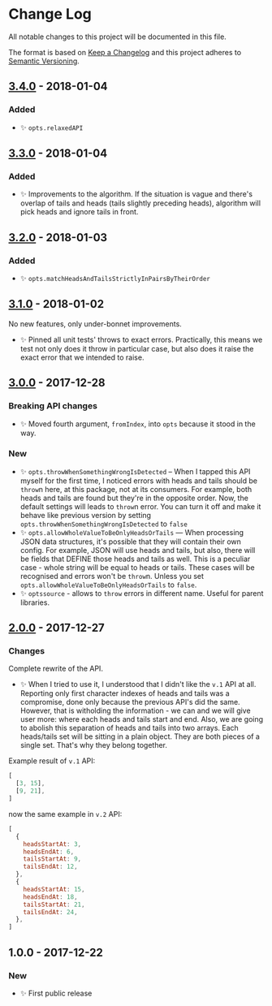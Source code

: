 # Change Log
All notable changes to this project will be documented in this file.

The format is based on [Keep a Changelog](http://keepachangelog.com/)
and this project adheres to [Semantic Versioning](http://semver.org/).

## [3.4.0] - 2018-01-04
### Added
- ✨ `opts.relaxedAPI`

## [3.3.0] - 2018-01-04
### Added
- ✨ Improvements to the algorithm. If the situation is vague and there's overlap of tails and heads (tails slightly preceding heads), algorithm will pick heads and ignore tails in front.

## [3.2.0] - 2018-01-03
### Added
- ✨ `opts.matchHeadsAndTailsStrictlyInPairsByTheirOrder`

## [3.1.0] - 2018-01-02
No new features, only under-bonnet improvements.

- ✨ Pinned all unit tests' throws to exact errors. Practically, this means we test not only does it throw in particular case, but also does it raise the exact error that we intended to raise.

## [3.0.0] - 2017-12-28
### Breaking API changes
- ✨ Moved fourth argument, `fromIndex`, into `opts` because it stood in the way.

### New
- ✨ `opts.throwWhenSomethingWrongIsDetected` – When I tapped this API myself for the first time, I noticed errors with heads and tails should be `throw`n here, at this package, not at its consumers. For example, both heads and tails are found but they're in the opposite order. Now, the default settings will leads to `throw`n error. You can turn it off and make it behave like previous version by setting `opts.throwWhenSomethingWrongIsDetected` to `false`
- ✨ `opts.allowWholeValueToBeOnlyHeadsOrTails` — When processing JSON data structures, it's possible that they will contain their own config. For example, JSON will use heads and tails, but also, there will be fields that DEFINE those heads and tails as well. This is a peculiar case - whole string will be equal to heads or tails. These cases will be recognised and errors won't be `throw`n. Unless you set `opts.allowWholeValueToBeOnlyHeadsOrTails` to `false`.
- ✨ `optssource` - allows to `throw` errors in different name. Useful for parent libraries.

## [2.0.0] - 2017-12-27
### Changes
Complete rewrite of the API.

- ✨ When I tried to use it, I understood that I didn't like the `v.1` API at all. Reporting only first character indexes of heads and tails was a compromise, done only because the previous API's did the same. However, that is witholding the information - we can and we will give user more: where each heads and tails start and end. Also, we are going to abolish this separation of heads and tails into two arrays. Each heads/tails set will be sitting in a plain object. They are both pieces of a single set. That's why they belong together.

Example result of `v.1` API:

```js
[
  [3, 15],
  [9, 21],
]
```

now the same example in `v.2` API:

```js
[
  {
    headsStartAt: 3,
    headsEndAt: 6,
    tailsStartAt: 9,
    tailsEndAt: 12,
  },
  {
    headsStartAt: 15,
    headsEndAt: 18,
    tailsStartAt: 21,
    tailsEndAt: 24,
  },
]
```

## 1.0.0 - 2017-12-22
### New
- ✨ First public release

[3.4.0]: https://github.com/codsen/string-find-heads-tails/compare/v3.3.0...v3.4.0
[3.3.0]: https://github.com/codsen/string-find-heads-tails/compare/v3.2.0...v3.3.0
[3.2.0]: https://github.com/codsen/string-find-heads-tails/compare/v3.1.0...v3.2.0
[3.1.0]: https://github.com/codsen/string-find-heads-tails/compare/v3.0.0...v3.1.0
[3.0.0]: https://github.com/codsen/string-find-heads-tails/compare/v2.0.0...v3.0.0
[2.0.0]: https://github.com/codsen/string-find-heads-tails/compare/v1.0.0...v2.0.0

